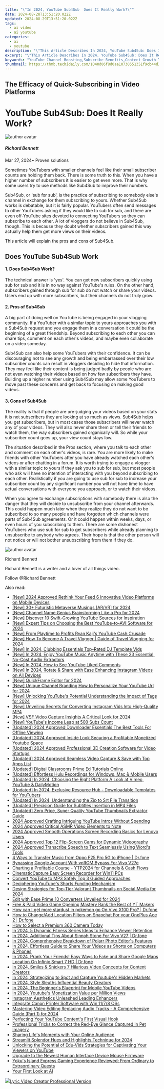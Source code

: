 ```yaml
---
title: "\"In 2024, YouTube Sub4Sub  Does It Really Work?\""
date: 2024-08-28T13:51:20.022Z
updated: 2024-08-29T13:51:20.022Z
tags:
  - ai video
  - ai youtube
categories:
  - ai
  - youtube
description: "\"This Article Describes In 2024, YouTube Sub4Sub: Does It Really Work?\""
excerpt: "\"This Article Describes In 2024, YouTube Sub4Sub: Does It Really Work?\""
keywords: "YouTube Channel Boosting,Subscribe Benefits,Content Growth Tactics,Viewership Expansion,Video Marketing Strategies,Audience Engagement,Content Value Increase"
thumbnail: https://thmb.techidaily.com/1040d06f8d0aa10730551351f9cb44d3bcea699d80952a8774c562402ba30c3b.jpg
---
```


## The Efficacy of Quick-Subscribing in Video Platforms

# YouTube Sub4Sub: Does It Really Work?

![author avatar](https://images.wondershare.com/filmora/article-images/richard-bennett.jpg)

##### Richard Bennett

 Mar 27, 2024• Proven solutions

 Sometimes YouTubers with smaller channels feel like their small subscriber counts are holding them back. There is some truth to this. When you have a higher number of subscribers it is easier to get even more. That is why some users try to use methods like Sub4Sub to improve their numbers.

 Sub4Sub, or 'sub for sub', is the practice of subscribing to somebody else's channel in exchange for them subscribing to yours. Whether Sub4Sub works is debatable, but it is fairly popular. YouTubers often send messages to other YouTubers asking if they would like to sub for sub, and there are even off-YouTube sites devoted to connecting YouTubers so they can subscribe to each other. A lot of vloggers do not believe in Sub4Sub, though. This is because they doubt whether subscribers gained this way actually help them get more views on their videos.

 This article will explain the pros and cons of Sub4Sub.

## Does YouTube Sub4Sub Work

#### 1\. Does Sub4Sub Work?

 The technical answer is 'yes'. You can get new subscribers quickly using sub for sub and it is in no way against YouTube's rules. On the other hand, subscribers gained through sub for sub do not watch or share your videos. Users end up with more subscribers, but their channels do not truly grow.

#### 2\. Pros of Sub4Sub

 A big part of doing well on YouTube is being engaged in your vlogging community. If a YouTuber with a similar topic to yours approaches you with a Sub4Sub request and you engage them in a conversation it could be the beginning of a great friendship. Beyond subscribing to each other you can share tips, comment on each other's videos, and maybe even collaborate on a video someday.

 Sub4Sub can also help some YouTubers with their confidence. It can be discouraging not to see any growth and being embarrassed over their low subscriber counts can result in vloggers deciding to hide that information. They may feel like their content is being judged badly by people who are not even watching their videos based on how few subscribers they have. Building up a higher number using Sub4Sub may allow some YouTubers to move past these concerns and get back to focusing on making good videos.

#### 3\. Cons of Sub4Sub

 The reality is that if people are pre-judging your videos based on your stats it is not subscribers they are looking at so much as views. Sub4Sub helps you get subscribers, but in most cases those subscribers will never watch any of your videos. They will also never share them or tell their friends to watch them, the way subscribers gained organically will. So while your subscriber count goes up, your view count stays low.

 The situation described in the Pros section, where you talk to each other and comment on each other's videos, is rare. You are more likely to make friends with other YouTubers after you have already watched each other's videos or after chatting in a forum. It is worth trying to engage a vlogger with a similar topic to yours if they ask you to sub for sub, but most people who ask will have no intention of interacting with you beyond subscribing to each other. Realistically if you are going to use sub for sub to increase your subscriber count by any significant number you will not have time to have actual conversations with everyone you approach, or to watch their videos.

 When you agree to exchange subscriptions with somebody there is also the danger that they will decide to unsubscribe from your channel afterwards. This could happen much later when they realize they do not want to be subscribed to so many people and have forgotten which channels were parts of Sub4Sub agreements. Or it could happen within weeks, days, or even hours of you subscribing to them. There are some dishonest YouTubers who use sub for sub to get subscribers while already planning to unsubscribe to anybody who agrees. Their hope is that the other person will not notice or will not bother unsubscribing from them if they do.

![author avatar](https://images.wondershare.com/filmora/article-images/richard-bennett.jpg)

Richard Bennett

Richard Bennett is a writer and a lover of all things video.

Follow @Richard Bennett


<ins class="adsbygoogle"
     style="display:block"
     data-ad-format="autorelaxed"
     data-ad-client="ca-pub-7571918770474297"
     data-ad-slot="1223367746"></ins>



<ins class="adsbygoogle"
     style="display:block"
     data-ad-client="ca-pub-7571918770474297"
     data-ad-slot="8358498916"
     data-ad-format="auto"
     data-full-width-responsive="true"></ins>





<span class="atpl-alsoreadstyle">Also read:</span>
<div><ul>
<li><a href="https://fox-friendly.techidaily.com/new-2024-approved-rethink-your-feed-6-innovative-video-platforms-on-mobile-devices/"><u>[New] 2024 Approved  Rethink Your Feed  6 Innovative Video Platforms on Mobile Devices</u></a></li>
<li><a href="https://vp-tips.techidaily.com/new-30plus-futuristic-metaverse-musings-arvr-for-2024/"><u>[New] 30+ Futuristic Metaverse Musings [AR/VR] for 2024</u></a></li>
<li><a href="https://youtube-sure.techidaily.com/hannel-name-genius-brainstorming-like-a-pro-for-2024/"><u>[New] Channel Name Genius  Brainstorming Like a Pro for 2024</u></a></li>
<li><a href="https://youtube-sure.techidaily.com/iscover-10-swift-growing-youtube-sources-for-inspiration/"><u>[New] Discover 10 Swift-Growing YouTube Sources for Inspiration</u></a></li>
<li><a href="https://youtube-sure.techidaily.com/xpert-tips-on-choosing-the-best-youtube-to-avi-software-for-2024/"><u>[New] Expert Tips on Choosing the Best YouTube-to-AVI Software for 2024</u></a></li>
<li><a href="https://youtube-sure.techidaily.com/rom-playtime-to-profits-ryan-kajis-youtube-cash-crusade/"><u>[New] From Playtime to Profits  Ryan Kaji's YouTube Cash Crusade</u></a></li>
<li><a href="https://youtube-sure.techidaily.com/ow-to-become-a-travel-vlogger-guide-of-travel-vlogging-for-2024/"><u>[New] How To Become A Travel Vlogger | Guide of Travel Vlogging for 2024</u></a></li>
<li><a href="https://youtube-sure.techidaily.com/n-2024-clubbing-essentials-top-rated-dj-template-vids/"><u>[New] In 2024, Clubbing Essentials  Top-Rated DJ Template Vids</u></a></li>
<li><a href="https://youtube-sure.techidaily.com/n-2024-enjoy-youtube-music-anytime-with-these-23-essential-no-cost-audio-extractors/"><u>[New] In 2024, Enjoy YouTube Music Anytime with These 23 Essential, No-Cost Audio Extractors</u></a></li>
<li><a href="https://article-helps.techidaily.com/new-in-2024-how-to-see-youtube-liked-comments/"><u>[New] In 2024, How to See YouTube Liked Comments</u></a></li>
<li><a href="https://instagram-video-files.techidaily.com/new-in-2024-rotate-and-share-with-ease-enhancing-instagram-videos-on-all-devices/"><u>[New] In 2024, Rotate & Share with Ease  Enhancing Instagram Videos on All Devices</u></a></li>
<li><a href="https://youtube-sure.techidaily.com/uickframe-editor-for-2024/"><u>[New] QuickFrame Editor for 2024</u></a></li>
<li><a href="https://youtube-sure.techidaily.com/nique-channel-branding-how-to-personalize-your-youtube-url-for-2024/"><u>[New] Unique Channel Branding  How to Personalize Your YouTube Url for 2024</u></a></li>
<li><a href="https://youtube-sure.techidaily.com/nlocking-youtubes-potential-understanding-the-impact-of-tags-for-2024/"><u>[New] Unlocking YouTube's Potential  Understanding the Impact of Tags for 2024</u></a></li>
<li><a href="https://instagram-clips.techidaily.com/new-unveiling-secrets-for-converting-instagram-vids-into-high-quality-mp4/"><u>[New] Unveiling Secrets for Converting Instagram Vids Into High-Quality MP4</u></a></li>
<li><a href="https://screen-activity-recording.techidaily.com/new-vsf-video-capture-insights-a-critical-look-for-2024/"><u>[New] VSF Video Capture Insights  A Critical Look for 2024</u></a></li>
<li><a href="https://youtube-sure.techidaily.com/outubes-income-leap-at-500-subs-count/"><u>[New] YouTube's Income Leap at 500 Subs Count</u></a></li>
<li><a href="https://youtube-sure.techidaily.com/ed-2024-approved-downloader-essentials-the-best-tools-for-offline-viewing/"><u>[Updated] 2024 Approved  Downloader Essentials  The Best Tools For Offline Viewing</u></a></li>
<li><a href="https://youtube-sure.techidaily.com/ed-2024-approved-inside-look-securing-a-profitable-monetized-youtube-space/"><u>[Updated] 2024 Approved  Inside Look  Securing a Profitable Monetized Youtube Space</u></a></li>
<li><a href="https://youtube-sure.techidaily.com/ed-2024-approved-professional-3d-creation-software-for-video-startups/"><u>[Updated] 2024 Approved  Professional 3D Creation Software for Video Startups</u></a></li>
<li><a href="https://youtube-sure.techidaily.com/ed-2024-approved-seamless-video-capture-and-save-with-top-apps-list/"><u>[Updated] 2024 Approved  Seamless Video Capture & Save with Top Apps List</u></a></li>
<li><a href="https://youtube-sure.techidaily.com/ed-digital-classrooms-prime-ed-tutorials-online/"><u>[Updated] Digital Classrooms  Prime Ed Tutorials Online</u></a></li>
<li><a href="https://desktop-recording.techidaily.com/updated-effortless-hulu-recordings-for-windows-mac-and-mobile-users/"><u>[Updated] Effortless Hulu Recordings for Windows, Mac & Mobile Users</u></a></li>
<li><a href="https://youtube-sure.techidaily.com/ed-in-2024-choosing-the-right-platform-a-look-at-vimeo-youtube-and-dailymotion/"><u>[Updated] In 2024, Choosing the Right Platform  A Look at Vimeo, YouTube & DailyMotion</u></a></li>
<li><a href="https://youtube-sure.techidaily.com/ed-in-2024-exclusive-resource-hub-downloadable-templates-for-youtubers/"><u>[Updated] In 2024, Exclusive Resource Hub - Downloadable Templates for YouTubers</u></a></li>
<li><a href="https://fox-links.techidaily.com/updated-in-2024-understanding-the-zip-to-srt-file-transition/"><u>[Updated] In 2024, Understanding the Zip to Srt File Transition</u></a></li>
<li><a href="https://extra-support.techidaily.com/updated-precision-guide-for-subtitles-insertion-in-mp4-files/"><u>[Updated] Precision Guide for Subtitles Insertion in MP4 Files</u></a></li>
<li><a href="https://facebook-record-videos.techidaily.com/updated-zero-price-super-quality-youtube-thumbnails-extractor-guide/"><u>[Updated] Zero Price, Super Quality  YouTube Thumbnails Extractor Guide</u></a></li>
<li><a href="https://youtube-sure.techidaily.com/approved-crafting-intriguing-youtube-intros-without-spending/"><u>2024 Approved  Crafting Intriguing YouTube Intros Without Spending</u></a></li>
<li><a href="https://youtube-lab.techidaily.com/approved-critical-asmr-video-elements-to-note/"><u>2024 Approved  Critical ASMR Video Elements to Note</u></a></li>
<li><a href="https://screen-video-capture.techidaily.com/2024-approved-smooth-operations-screen-recording-basics-for-lenovo-users/"><u>2024 Approved  Smooth Operations  Screen Recording Basics for Lenovo Users</u></a></li>
<li><a href="https://youtube-sure.techidaily.com/approved-top-12-flip-screen-cams-for-dynamic-videography/"><u>2024 Approved  Top 12 Flip-Screen Cams for Dynamic Videography</u></a></li>
<li><a href="https://some-guidance.techidaily.com/2024-approved-transcribe-speech-to-text-seamlessly-using-words-tools/"><u>2024 Approved  Transcribe Speech to Text Seamlessly Using Word's Tools</u></a></li>
<li><a href="https://blog-min.techidaily.com/4-ways-to-transfer-music-from-oppo-f25-pro-5g-to-iphone-drfone-by-drfone-transfer-from-android-transfer-from-android/"><u>4 Ways to Transfer Music from Oppo F25 Pro 5G to iPhone | Dr.fone</u></a></li>
<li><a href="https://android-unlock.techidaily.com/bypassing-google-account-with-vnrom-bypass-for-vivo-v27e-by-drfone-android/"><u>Bypassing Google Account With vnROM Bypass For Vivo V27e</u></a></li>
<li><a href="https://youtube-sure.techidaily.com/ing-a-profitable-course-ytp2024-for-channels-and-cash-flows/"><u>Charting a Profitable Course - YTP2024 for Channels & Cash Flows</u></a></li>
<li><a href="https://screen-activity-recording.techidaily.com/cinematiccapture-easy-screen-recorder-for-win11-pcs/"><u>CinematicCapture  Easy Screen Recorder for Win11 PCs</u></a></li>
<li><a href="https://youtube-sure.techidaily.com/rt-youtube-to-mp3-safely-top-3-guided-approaches/"><u>Convert YouTube to MP3 Safely  Top 3 Guided Approaches</u></a></li>
<li><a href="https://youtube-sure.techidaily.com/hering-youtubes-shorts-funding-mechanism/"><u>Deciphering YouTube's Shorts Funding Mechanism</u></a></li>
<li><a href="https://youtube-sure.techidaily.com/n-strategies-for-top-tier-valorant-thumbnails-on-social-media-for-2024/"><u>Design Strategies for Top-Tier Valorant Thumbnails on Social Media for 2024</u></a></li>
<li><a href="https://youtube-sure.techidaily.com/with-ease-prime-10-converters-unveiled-for-2024/"><u>Edit with Ease  Prime 10 Converters Unveiled for 2024</u></a></li>
<li><a href="https://youtube-sure.techidaily.com/and-paid-video-game-opening-mastery-rank-the-best-of-yt-makers/"><u>Free & Paid Video Game Opening Mastery  Rank the Best of YT Makers</u></a></li>
<li><a href="https://change-location.techidaily.com/how-can-i-get-more-stardust-in-pokemon-go-on-vivo-x100-pro-drfone-by-drfone-virtual-android/"><u>How can I get more stardust in pokemon go On Vivo X100 Pro? | Dr.fone</u></a></li>
<li><a href="https://location-social.techidaily.com/how-to-changeadd-location-filters-on-snapchat-for-your-oneplus-ace-2-drfone-by-drfone-virtual-android/"><u>How to Change/Add Location Filters on Snapchat For your OnePlus Ace 2 | Dr.fone</u></a></li>
<li><a href="https://extra-resources.techidaily.com/how-to-select-a-premium-360-camera-today/"><u>How to Select a Premium 360 Camera Today</u></a></li>
<li><a href="https://youtube-sure.techidaily.com/24-5-dynamic-fitness-series-ideas-to-enhance-viewer-retention/"><u>In 2024, 5 Dynamic Fitness Series Ideas to Enhance Viewer Retention</u></a></li>
<li><a href="https://change-location.techidaily.com/in-2024-additional-tips-about-sinnoh-stone-for-vivo-v27-drfone-by-drfone-virtual-android/"><u>In 2024, Additional Tips About Sinnoh Stone For Vivo V27 | Dr.fone</u></a></li>
<li><a href="https://fox-access.techidaily.com/in-2024-comprehensive-breakdown-of-polarr-photo-editors-features/"><u>In 2024, Comprehensive Breakdown of Polarr Photo Editor's Features</u></a></li>
<li><a href="https://youtube-sure.techidaily.com/24-effortless-guide-to-share-your-videos-as-shorts-on-computers-and-phones/"><u>In 2024, Effortless Guide to Share Your Videos as Shorts on Computers & Phones</u></a></li>
<li><a href="https://phone-solutions.techidaily.com/in-2024-prank-your-friends-easy-ways-to-fake-and-share-google-maps-location-on-infinix-smart-7-hd-drfone-by-drfone-virtual-android/"><u>In 2024, Prank Your Friends! Easy Ways to Fake and Share Google Maps Location On Infinix Smart 7 HD | Dr.fone</u></a></li>
<li><a href="https://youtube-sure.techidaily.com/24-smiles-and-snickers-7-hilarious-video-concepts-for-content-creators/"><u>In 2024, Smiles & Snickers  7 Hilarious Video Concepts for Content Creators</u></a></li>
<li><a href="https://youtube-sure.techidaily.com/24-strategizing-to-spot-and-capture-youtubes-hidden-markets/"><u>In 2024, Strategizing to Spot and Capture Youtube's Hidden Markets</u></a></li>
<li><a href="https://youtube-sure.techidaily.com/24-style-sleuths-influential-beauty-creators/"><u>In 2024, Style Sleuths  Influential Beauty Creators</u></a></li>
<li><a href="https://youtube-sure.techidaily.com/24-the-beginners-blueprint-for-mobile-youtube-videos/"><u>In 2024, The Beginner's Blueprint for Mobile YouTube Videos</u></a></li>
<li><a href="https://youtube-sure.techidaily.com/24-youtubes-monetization-value-per-million-views/"><u>In 2024, Youtube's Monetization  Value per Million Views</u></a></li>
<li><a href="https://instagram-videos.techidaily.com/instagram-aesthetics-unleashed-leading-enhancers/"><u>Instagram Aesthetics Unleashed  Leading Enhancers</u></a></li>
<li><a href="https://driver-install.techidaily.com/integrate-canon-printer-software-with-win-1178-oss/"><u>Integrate Canon Printer Software with Win 11/7/8 OSs</u></a></li>
<li><a href="https://voice-adjusting.techidaily.com/mastering-video-editing-replacing-audio-tracks-a-comprehensive-guide-part-1-for-2024/"><u>Mastering Video Editing Replacing Audio Tracks - A Comprehensive Guide (Part 1) for 2024</u></a></li>
<li><a href="https://youtube-sure.techidaily.com/cting-your-youtube-contents-first-visual-hook/"><u>Perfecting Your YouTube Content's First Visual Hook</u></a></li>
<li><a href="https://tech-recovery.techidaily.com/professional-tricks-to-correct-the-red-eye-glance-captured-in-pet-imagery/"><u>Professional Tricks to Correct the Red-Eye Glance Captured in Pet Imagery</u></a></li>
<li><a href="https://youtube-sure.techidaily.com/ng-lifes-moments-with-your-online-audience/"><u>Sharing Life's Moments with Your Online Audience</u></a></li>
<li><a href="https://youtube-sure.techidaily.com/mlit-splendor-hues-and-highlights-technique-for-2024/"><u>Streamlit Splendor  Hues and Highlights Technique for 2024</u></a></li>
<li><a href="https://youtube-sure.techidaily.com/king-the-potential-of-edu-vids-strategies-for-captivating-your-viewers-on-youtube/"><u>Unlocking the Potential of Edu-Vids  Strategies for Captivating Your Viewers on YouTube</u></a></li>
<li><a href="https://hardware-help.techidaily.com/upgrade-to-the-newest-human-interface-device-mouse-firmware/"><u>Upgrade to the Newest Human Interface Device Mouse Firmware</u></a></li>
<li><a href="https://buynow-marvelous.techidaily.com/yokus-island-express-gaming-experience-reviewed-from-ordinary-to-extraordinary-quests/"><u>Yoku's Island Express Gaming Experience Reviewed: From Ordinary to Extraordinary Quests</u></a></li>
<li><a href="https://tech-hub.techidaily.com/your-first-look-at-ai/"><u>Your First Look at AI</u></a></li>
</ul></div>

<!-- affiliate ads begin -->
<a href="https://secure.2checkout.com/order/checkout.php?PRODS=11224199&QTY=1&AFFILIATE=108875&CART=1"><img src="https://secure.avangate.com/images/merchant/e09fdffe648a30658a9657bbed7b2388/products/copy_boxshot_lyricvideo.png" border="0">Lyric Video Creator Professional Version</a>
<!-- affiliate ads end -->